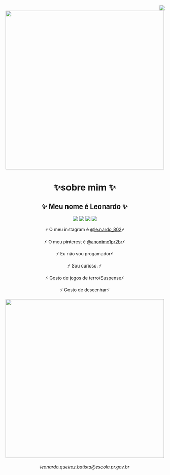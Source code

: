  <div align="center">  
  <img align="right" src="https://komarev.com/ghpvc/?username=LeonQ01&color=ff69b4"><br>   

 <td><img src="https://media1.tenor.com/m/JHPSRMwQkCAAAAAC/elmo-hell.gif" align="center"width="500"> </td>
 

 
# ✨sobre mim ✨
  ## ✨ Meu nome é Leonardo ✨  
  
 <a href="https://steamcommunity.com/profiles/76561199736834109/" target="_blank"><img src="https://img.shields.io/badge/Steam-000000?style=for-the-badge&logo=steam&logoColor=white" target="_blank"></a>
 <a href="https://www.instagram.com/le.onardo_802/" target="_blank"><img src="https://img.shields.io/badge/-Instagram-%23E4405F?style=for-the-badge&logo=instagram&logoColor=white" target="_blank"></a>
 <a href="https://github.com/LeonQ01" target="_blank"><img src="https://img.shields.io/badge/GitHub-100000?style=for-the-badge&logo=github&logoColor=white" target="_blank"></a>
 <a href = "leonardo.queiroz.batista@escola.pr.gov.br"><img src="https://img.shields.io/badge/Gmail-D14836?style=for-the-badge&logo=gmail&logoColor=white"></a>

 
 ⚡ O meu instagram é [@le.nardo_802](https://www.instagram.com/le.onardo_802/)⚡ 
 
  ⚡ O meu pinterest é [@anonimo1pr2br](https://br.pinterest.com/anonimo1pr2br/)⚡ 
  

⚡ Eu não sou progamador⚡

   ⚡ Sou curioso. ⚡ 

⚡ Gosto de jogos de terro/Suspense⚡

⚡ Gosto de deseenhar⚡

 <td><img src="https://media1.tenor.com/m/oN1vfZdxuroAAAAd/snipermask.gif" align="center" src="Welcome.png" width="500"> </td>

 
###### leonardo.queiroz.batista@escola.pr.gov.br
